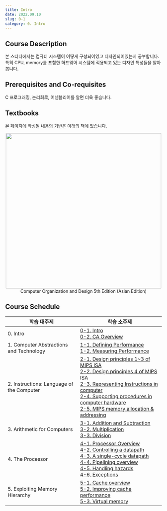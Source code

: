 ```yaml
---
title: Intro
date: 2022.09.10
slug: 0-1
category: 0. Intro
---
```


## Course Description
본 스터디에서는 컴퓨터 시스템이 어떻게 구성되어있고 디자인되어있는지 공부합니다. </br> 특히 CPU, memory를 포함한 하드웨어 시스템에 적용되고 있는 디자인 특성들을 알아봅니다.


## Prerequisites and Co-requisites
C 프로그래밍, 논리회로, 어셈블리어를 알면 더욱 좋습니다.


## Textbooks
본 페이지에 작성될 내용의 기반은 아래의 책에 있습니다.
<center>
<img src="/computer-architecture/0-1/01.jpg"  width="500">
Computer Organization and Design 5th Edition (Asian Edition)
</center>


## Course Schedule
<table> 
<thead> 
<tr> 
<th>학습 대주제</th>  
<th>학습 소주제</th>  
</tr>  
</thead> 
<tbody>  
<tr> 
<td>0. Intro</td> 
<td> 
<a href="https://choiminjun.com/study/computer-architecture/0-1" class="logo">0-1. Intro</a><br> 
<a href="https://choiminjun.com/study/computer-architecture/0-2" class="logo">0-2. CA Overview</a>
</td> 
</tr> 
<tr> 
<td>1. Computer Abstractions and Technology</td> 
<td> 
<a href="https://choiminjun.com/study/computer-architecture/1-1" class="logo">1-1. Defining Performance</a><br> 
<a href="https://choiminjun.com/study/computer-architecture/1-2" class="logo">1-2. Measuring Performance</a>
</td> 
</tr> 
<tr> 
<td>2. Instructions: Language of the Computer</td> 
<td> 
<a href="https://choiminjun.com/study/computer-architecture/2-1" class="logo">2-1. Design principles 1~3 of MIPS ISA</a><br> 
<a href="https://choiminjun.com/study/computer-architecture/2-2" class="logo">2-2. Design principles 4 of MIPS ISA</a><br> 
<a href="https://choiminjun.com/study/computer-architecture/2-3" class="logo">2-3. Representing Instructions in computer</a><br> 
<a href="https://choiminjun.com/study/computer-architecture/2-4" class="logo">2-4. Supporting procedures in computer hardware</a><br>  
<a href="https://choiminjun.com/study/computer-architecture/2-4" class="logo">2-5. MIPS memory allocation & addressing</a>
</td>
</tr>  
<tr>  
<td>3. Arithmetic for Computers</td> 
<td> 
<a href="https://choiminjun.com/study/computer-architecture/3-1" class="logo">3-1. Addition and Subtraction</a><br> 
<a href="https://choiminjun.com/study/computer-architecture/3-2" class="logo">3-2. Multiplication</a><br> 
<a href="https://choiminjun.com/study/computer-architecture/3-3" class="logo">3-3. Division</a>
</td>
</tr>  
<tr>  
<td>4. The Processor</td>
<td> 
<a href="https://choiminjun.com/study/computer-architecture/4-1" class="logo">4-1. Processor Overview</a><br>
<a href="https://choiminjun.com/study/computer-architecture/4-2" class="logo">4-2. Controlling a datapath</a><br>
<a href="https://choiminjun.com/study/computer-architecture/4-3" class="logo">4-3. A single-cycle datapath</a><br>
<a href="https://choiminjun.com/study/computer-architecture/4-4" class="logo">4-4. Pipelining overview</a><br>
<a href="https://choiminjun.com/study/computer-architecture/4-5" class="logo">4-5. Handling hazards</a><br>
<a href="https://choiminjun.com/study/computer-architecture/4-6" class="logo">4-6. Exceptions</a>
</td>
</tr>
<tr>  
<td>5. Exploiting Memory Hierarchy</td>
<td> 
<a href="https://choiminjun.com/study/computer-architecture/5-1" class="logo">5-1. Cache overview</a><br>
<a href="https://choiminjun.com/study/computer-architecture/5-2" class="logo">5-2. Improving cache performance</a><br>
<a href="https://choiminjun.com/study/computer-architecture/5-3" class="logo">5-3. Virtual memory</a>
</td>
</tr>   
</tbody> 
</table>

